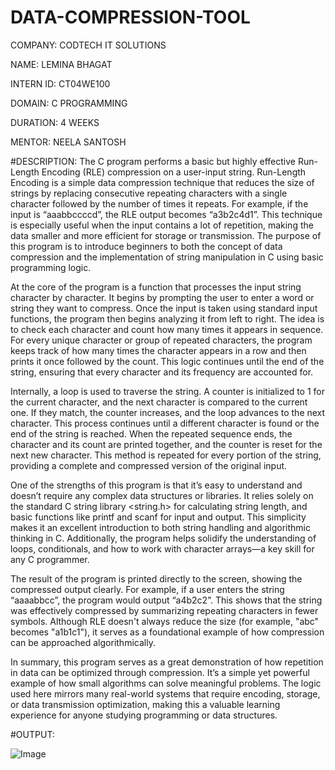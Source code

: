 # DATA-COMPRESSION-TOOL

COMPANY: CODTECH IT SOLUTIONS

NAME: LEMINA BHAGAT

INTERN ID: CT04WE100

DOMAIN: C PROGRAMMING

DURATION: 4 WEEKS

MENTOR: NEELA SANTOSH

#DESCRIPTION:
The C program performs a basic but highly effective Run-Length Encoding (RLE) compression on a user-input string. Run-Length Encoding is a simple data compression technique that reduces the size of strings by replacing consecutive repeating characters with a single character followed by the number of times it repeats. For example, if the input is “aaabbccccd”, the RLE output becomes “a3b2c4d1”. This technique is especially useful when the input contains a lot of repetition, making the data smaller and more efficient for storage or transmission. The purpose of this program is to introduce beginners to both the concept of data compression and the implementation of string manipulation in C using basic programming logic.

At the core of the program is a function that processes the input string character by character. It begins by prompting the user to enter a word or string they want to compress. Once the input is taken using standard input functions, the program then begins analyzing it from left to right. The idea is to check each character and count how many times it appears in sequence. For every unique character or group of repeated characters, the program keeps track of how many times the character appears in a row and then prints it once followed by the count. This logic continues until the end of the string, ensuring that every character and its frequency are accounted for.

Internally, a loop is used to traverse the string. A counter is initialized to 1 for the current character, and the next character is compared to the current one. If they match, the counter increases, and the loop advances to the next character. This process continues until a different character is found or the end of the string is reached. When the repeated sequence ends, the character and its count are printed together, and the counter is reset for the next new character. This method is repeated for every portion of the string, providing a complete and compressed version of the original input.

One of the strengths of this program is that it’s easy to understand and doesn’t require any complex data structures or libraries. It relies solely on the standard C string library <string.h> for calculating string length, and basic functions like printf and scanf for input and output. This simplicity makes it an excellent introduction to both string handling and algorithmic thinking in C. Additionally, the program helps solidify the understanding of loops, conditionals, and how to work with character arrays—a key skill for any C programmer.

The result of the program is printed directly to the screen, showing the compressed output clearly. For example, if a user enters the string “aaaabbcc”, the program would output “a4b2c2”. This shows that the string was effectively compressed by summarizing repeating characters in fewer symbols. Although RLE doesn't always reduce the size (for example, "abc" becomes "a1b1c1"), it serves as a foundational example of how compression can be approached algorithmically.

In summary, this program serves as a great demonstration of how repetition in data can be optimized through compression. It’s a simple yet powerful example of how small algorithms can solve meaningful problems. The logic used here mirrors many real-world systems that require encoding, storage, or data transmission optimization, making this a valuable learning experience for anyone studying programming or data structures.

#OUTPUT:

![Image](https://github.com/user-attachments/assets/89d27c9b-14f2-4b01-a410-b4f322942940)
